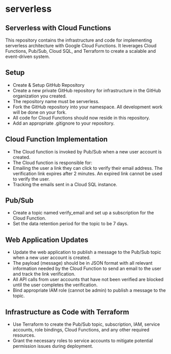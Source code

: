 # serverless

## Serverless with Cloud Functions

This repository contains the infrastructure and code for implementing serverless architecture with Google Cloud Functions. It leverages Cloud Functions, Pub/Sub, Cloud SQL, and Terraform to create a scalable and event-driven system.

## Setup
- Create & Setup GitHub Repository
- Create a new private GitHub repository for infrastructure in the GitHub organization you created.
- The repository name must be serverless.
- Fork the GitHub repository into your namespace. All development work will be done on your fork.
- All code for Cloud Functions should now reside in this repository.
- Add an appropriate .gitignore to your repository.

## Cloud Function Implementation
- The Cloud function is invoked by Pub/Sub when a new user account is created.
- The Cloud function is responsible for:
- Emailing the user a link they can click to verify their email address. The verification link expires after 2 minutes. An expired link cannot be used to verify the user.
- Tracking the emails sent in a Cloud SQL instance.
  
## Pub/Sub
- Create a topic named verify_email and set up a subscription for the Cloud Function.
- Set the data retention period for the topic to be 7 days.
  
##  Web Application Updates
- Update the web application to publish a message to the Pub/Sub topic when a new user account is created.
- The payload (message) should be in JSON format with all relevant information needed by the Cloud Function to send an email to the user and track the link verification.
- All API calls from user accounts that have not been verified are blocked until the user completes the verification.
- Bind appropriate IAM role (cannot be admin) to publish a message to the topic.
  
## Infrastructure as Code with Terraform
- Use Terraform to create the Pub/Sub topic, subscription, IAM, service accounts, role bindings, Cloud Functions, and any other required resources.
- Grant the necessary roles to service accounts to mitigate potential permission issues during deployment.